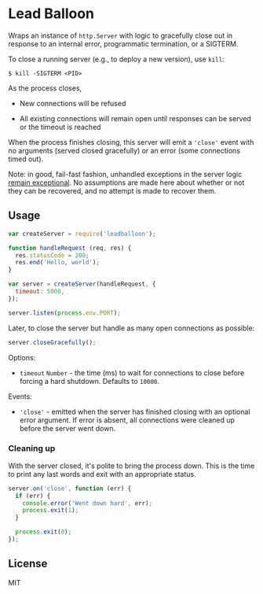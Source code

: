Lead Balloon
===================================

Wraps an instance of `http.Server` with logic to gracefully close out in
response to an internal error, programmatic termination, or a SIGTERM.

To close a running server (e.g., to deploy a new version), use `kill`:

    $ kill -SIGTERM <PID>

As the process closes,

  * New connections will be refused

  * All existing connections will remain open until responses can be
      served or the timeout is reached

When the process finishes closing, this server will emit a `'close'` event with
no arguments (served closed gracefully) or an error (some connections timed
out).

Note: in good, fail-fast fashion, unhandled exceptions in the server logic
[remain exceptional][rjzaworski-exceptions]. No assumptions are made here about
whether or not they can be recovered, and no attempt is made to recover them.

Usage
-----------------------------------

```js
var createServer = require('leadballoon');

function handleRequest (req, res) {
  res.statusCode = 200;
  res.end('Hello, world');
}

var server = createServer(handleRequest, {
  timeout: 5000,
});

server.listen(process.env.PORT);
```

Later, to close the server but handle as many open connections as possible:

```js
server.closeGracefully();
```

Options:

  * `timeout` `Number` - the time (ms) to wait for connections
    to close before forcing a hard shutdown. Defaults to `10000`.

Events:

  * `'close'` - emitted when the server has finished closing with an optional
    error argument. If error is absent, all connections were cleaned up
    before the server went down.

### Cleaning up

With the server closed, it's polite to bring the process down. This is the time
to print any last words and exit with an appropriate status.

```js
server.on('close', function (err) {
  if (err) {
    console.error('Went down hard', err);
    process.exit(1);
  }

  process.exit(0);
});
```

## License

MIT

[rjzaworski-exceptions]: https://rjzaworski.com/2015/01/javascript-async-exceptions-handling
